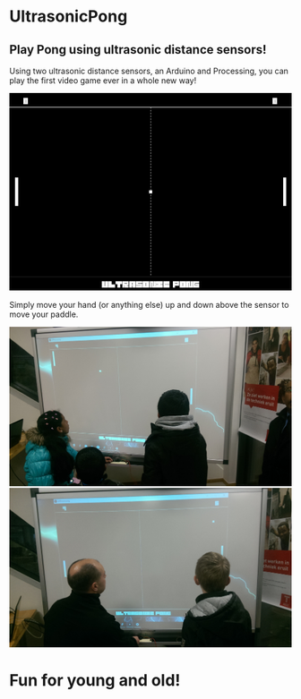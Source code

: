 # UltrasonicPong
Play Pong using ultrasonic distance sensors!
---

Using two ultrasonic distance sensors, an Arduino and Processing, you can play the first video game ever in a whole new way!

![Screenshot](https://github.com/thijsvb/UltrasonicPong/blob/master/Pictures/Screenshot.jpg?raw=true)

Simply move your hand (or anything else) up and down above the sensor to move your paddle.

![Players](https://github.com/thijsvb/UltrasonicPong/blob/master/Pictures/Players0.jpg?raw=true)
![Players](https://github.com/thijsvb/UltrasonicPong/blob/master/Pictures/Players1.jpg?raw=true)
# Fun for young and old!
